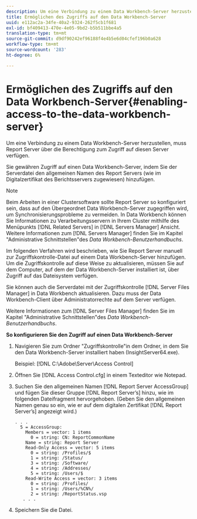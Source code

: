 ```yaml
---
description: Um eine Verbindung zu einem Data Workbench-Server herzustellen, muss Report Server über die Berechtigung zum Zugriff auf diesen Server verfügen.
title: Ermöglichen des Zugriffs auf den Data Workbench-Server
uuid: e112ac2a-34fe-40a2-9324-262f5cb1f681
exl-id: bf409413-470e-4e05-9bd2-b5b511bbe4a5
translation-type: tm+mt
source-git-commit: d9df90242ef96188f4e4b5e6d04cfef196b0a628
workflow-type: tm+mt
source-wordcount: '283'
ht-degree: 6%

---
```


# Ermöglichen des Zugriffs auf den Data Workbench-Server{#enabling-access-to-the-data-workbench-server}

Um eine Verbindung zu einem Data Workbench-Server herzustellen, muss Report Server über die Berechtigung zum Zugriff auf diesen Server verfügen.

Sie gewähren Zugriff auf einen Data Workbench-Server, indem Sie der Serverdatei den allgemeinen Namen des Report Servers (wie im Digitalzertifikat des Berichtsservers zugewiesen) hinzufügen.

>[!NOTE]
>
>Beim Arbeiten in einer Clustersoftware sollte Report Server so konfiguriert sein, dass auf den Übergeordnet Data Workbench-Server zugegriffen wird, um Synchronisierungsprobleme zu vermeiden. In Data Workbench können Sie Informationen zu Verarbeitungsservern in Ihrem Cluster mithilfe des Menüpunkts [!DNL Related Servers] in [!DNL Servers Manager] Ansicht. Weitere Informationen zum [!DNL Servers Manager] finden Sie im Kapitel &quot;Administrative Schnittstellen&quot;des *Data Workbench-Benutzerhandbuchs*.

Im folgenden Verfahren wird beschrieben, wie Sie Report Server manuell zur Zugriffskontrolle-Datei auf einem Data Workbench-Server hinzufügen. Um die Zugriffskontrolle auf diese Weise zu aktualisieren, müssen Sie auf dem Computer, auf dem der Data Workbench-Server installiert ist, über Zugriff auf das Dateisystem verfügen.

Sie können auch die Serverdatei mit der Zugriffskontrolle [!DNL Server Files Manager] in Data Workbench aktualisieren. Dazu muss der Data Workbench-Client über Administratorrechte auf dem Server verfügen.

Weitere Informationen zum [!DNL Server Files Manager] finden Sie im Kapitel &quot;Administrative Schnittstellen&quot;des *Data Workbench-Benutzerhandbuchs*.

**So konfigurieren Sie den Zugriff auf einen Data Workbench-Server**

1. Navigieren Sie zum Ordner &quot;Zugriffskontrolle&quot;in dem Ordner, in dem Sie den Data Workbench-Server installiert haben (InsightServer64.exe).

   Beispiel: [!DNL C:\Adobe\Server\Access Control]

1. Öffnen Sie [!DNL Access Control.cfg] in einem Texteditor wie Notepad.
1. Suchen Sie den allgemeinen Namen [!DNL Report Server AccessGroup] und fügen Sie dieser Gruppe [!DNL Report Server’s] hinzu, wie im folgenden Dateifragment hervorgehoben. (Geben Sie den allgemeinen Namen genau so ein, wie er auf dem digitalen Zertifikat [!DNL Report Server’s] angezeigt wird.)

   ```
   . . .
     5 = AccessGroup: 
       Members = vector: 1 items
         0 = string: CN: ReportCommonName
       Name = string: Report Server
       Read-Only Access = vector: 5 items
         0 = string: /Profiles/$
         1 = string: /Status/
         3 = string: /Software/
         4 = string: /Addresses/
         5 = string: /Users/$
       Read-Write Access = vector: 3 items
         0 = string: /Profiles/
         1 = string: /Users/%CN%/
         2 = string: /ReportStatus.vsp
      . . .
   ```

1. Speichern Sie die Datei.
